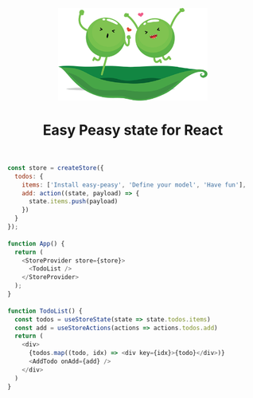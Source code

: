 <p align="center">
  <img src="./assets/happy-peas.png" width="300" />
</p>
<h1 align="center">Easy Peasy state for React</h1>
<p>&nbsp;</p>

```javascript
const store = createStore({
  todos: {
    items: ['Install easy-peasy', 'Define your model', 'Have fun'],
    add: action((state, payload) => {
      state.items.push(payload)
    })
  }
});

function App() {
  return (
    <StoreProvider store={store}>
      <TodoList />
    </StoreProvider>
  );
}

function TodoList() {
  const todos = useStoreState(state => state.todos.items)
  const add = useStoreActions(actions => actions.todos.add)
  return (
    <div>
      {todos.map((todo, idx) => <div key={idx}>{todo}</div>)}
      <AddTodo onAdd={add} />
    </div>
  )
}
```


